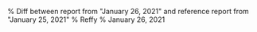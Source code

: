 % Diff between report from "January 26, 2021" and reference report from "January 25, 2021"
% Reffy
% January 26, 2021

